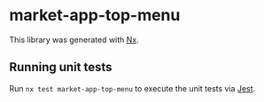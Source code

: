 # market-app-top-menu

This library was generated with [Nx](https://nx.dev).

## Running unit tests

Run `nx test market-app-top-menu` to execute the unit tests via [Jest](https://jestjs.io).

